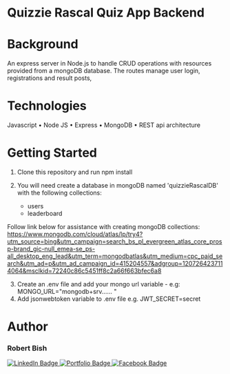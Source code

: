# Quizzie Rascal Quiz App Backend

# Background
An express server in Node.js to handle CRUD operations with resources provided from a mongoDB database. The routes manage user login, registrations and result posts, 

# Technologies
Javascript • 
Node JS • 
Express •
MongoDB •
REST api architecture

# Getting Started
1. Clone this repository and run npm install
2. You will need create a database in mongoDB named 'quizzieRascalDB' with the following collections:

   - users
   - leaderboard

Follow link below for assistance with creating mongoDB collections:
https://www.mongodb.com/cloud/atlas/lp/try4?utm_source=bing&utm_campaign=search_bs_pl_evergreen_atlas_core_prosp-brand_gic-null_emea-se_ps-all_desktop_eng_lead&utm_term=mongodbatlas&utm_medium=cpc_paid_search&utm_ad=p&utm_ad_campaign_id=415204557&adgroup=1207264237114064&msclkid=72240c86c5451ff8c2a66f663bfec6a8

3. Create an .env file and add your mongo url variable - e.g: MONGO_URL="mongodb+srv...... "
4. Add jsonwebtoken variable to .env file e.g. JWT_SECRET=secret

# Author
<h3>Robert Bish</h3>

<a href='https://www.linkedin.com/in/robert-bish-1a6a8637'>
  <img src='https://img.shields.io/badge/LinkedIn-blue?style=for-the-badge&logo=linkedin&logoColor=white' alt='LinkedIn Badge'/>
</a>
<a href='https://robertbishwebdeveloper.com'>
  <img src='https://img.shields.io/badge/Portfolio-darkgreen?style=for-the-badge&logo=portfolio&logoColor=white' alt='Portfolio Badge'/>
</a>
<a href='https://www.facebook.com/robert.bish.9'>
  <img src='https://img.shields.io/badge/Facebook-darkblue?style=for-the-badge&logo=facebook&logoColor=white' alt='Facebook Badge'/>
</a>



